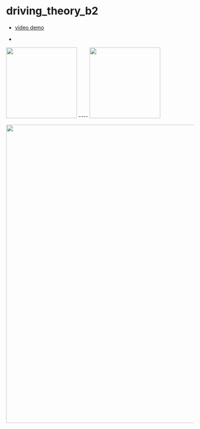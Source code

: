 # driving_theory_b2


- [video demo](https://firebasestorage.googleapis.com/v0/b/drivingtheory-b2.appspot.com/o/demo%2F19522481_19522186.mp4?alt=media&token=186f066a-d73e-420e-9a78-2e11738cadd7)

-

<img src="https://firebasestorage.googleapis.com/v0/b/drivingtheory-b2.appspot.com/o/demo%2F1.png?alt=media&token=7a2d9971-1495-40de-991a-2253a5953d56" width="190"> ---- <img src="https://firebasestorage.googleapis.com/v0/b/drivingtheory-b2.appspot.com/o/demo%2F2.png?alt=media&token=1d291765-8f58-4715-8fb7-89434cdf4185" width="190">

<img src="https://firebasestorage.googleapis.com/v0/b/drivingtheory-b2.appspot.com/o/demo%2F3.png?alt=media&token=ab821ffc-151d-4a0c-9298-c9447a6f6295" width="800">
